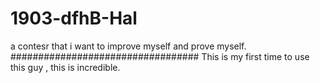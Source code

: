 # 1903-dfhB-Hal
a contesr that i want to improve myself and prove myself.
##################################
This is my first time to use this guy , this is incredible.

